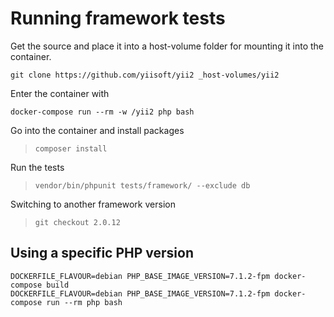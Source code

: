 # Running framework tests

Get the source and place it into a host-volume folder for mounting it into the container.

    git clone https://github.com/yiisoft/yii2 _host-volumes/yii2
    
Enter the container with 

    docker-compose run --rm -w /yii2 php bash    

Go into the container and install packages

>     composer install

Run the tests

>     vendor/bin/phpunit tests/framework/ --exclude db

Switching to another framework version

>     git checkout 2.0.12


## Using a specific PHP version

    DOCKERFILE_FLAVOUR=debian PHP_BASE_IMAGE_VERSION=7.1.2-fpm docker-compose build
    DOCKERFILE_FLAVOUR=debian PHP_BASE_IMAGE_VERSION=7.1.2-fpm docker-compose run --rm php bash
